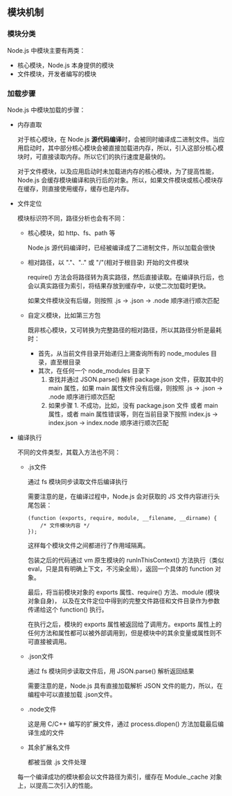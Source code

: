 ## 模块机制

### 模块分类

Node.js 中模块主要有两类：

* 核心模块，Node.js 本身提供的模块
* 文件模块，开发者编写的模块

### 加载步骤

Node.js 中模块加载的步骤：

* 内存直取

  对于核心模块，在 Node.js **源代码编译**时，会被同时编译成二进制文件。当应用启动时，其中部分核心模块会被直接加载进内存，所以，引入这部分核心模块时，可直接读取内存。所以它们的执行速度是最快的。

  对于文件模块，以及应用启动时未加载进内存的核心模块，为了提高性能，Node.js 会缓存模块编译和执行后的对象。所以，如果文件模块或核心模块存在缓存，则直接使用缓存，缓存也是内存。

* 文件定位

  模块标识符不同，路径分析也会有不同：

  * 核心模块，如 http、fs、path 等

    Node.js 源代码编译时，已经被编译成了二进制文件，所以加载会很快

  * 相对路径，以 "."、".." 或 "/"(相对于根目录) 开始的文件模块

    require() 方法会将路径转为真实路径，然后直接读取。在编译执行后，也会以真实路径为索引，将结果存放到缓存中，以使二次加载时更快。

    如果文件模块没有后缀，则按照 .js -> .json -> .node 顺序进行顺次匹配

  * 自定义模块，比如第三方包

    既非核心模块，又可转换为完整路径的相对路径，所以其路径分析是最耗时：

    * 首先，从当前文件目录开始递归上溯查询所有的 node_modules 目录，直至根目录
    * 其次，在任何一个 node_modules 目录下
      1. 查找并通过 JSON.parse() 解析 package.json 文件，获取其中的 main 属性，如果 main 属性文件没有后缀，则按照 .js -> .json -> .node 顺序进行顺次匹配
      2. 如果步骤 1. 不成功，比如，没有 package.json 文件 或者 main 属性，或者 main 属性错误等，则在当前目录下按照 index.js -> index.json -> index.node 顺序进行顺次匹配

* 编译执行

  不同的文件类型，其载入方法也不同：

  * .js文件

    通过 fs 模块同步读取文件后编译执行

    需要注意的是，在编译过程中，Node.js 会对获取的 JS 文件内容进行头尾包装：

    ```
    (function (exports, require, module, __filename, __dirname) {
        /* 文件模块内容 */
    });
    ```

    这样每个模块文件之间都进行了作用域隔离。

    包装之后的代码通过 vm 原生模块的 runInThisContext() 方法执行（类似eval，只是具有明确上下文，不污染全局），返回一个具体的 function 对象。

    最后，将当前模块对象的 exports 属性、require() 方法、module (模块对象自身)， 以及在文件定位中得到的完整文件路径和文件目录作为参数传递给这个 function() 执行。

    在执行之后，模块的 exports 属性被返回给了调用方。exports 属性上的任何方法和属性都可以被外部调用到，但是模块中的其余变量或属性则不可直接被调用。 

  * .json文件

    通过 fs 模块同步读取文件后，用 JSON.parse() 解析返回结果

    需要注意的是，Node.js 具有直接加载解析 JSON 文件的能力，所以，在编程中可以直接加载 .json文件。

  * .node文件

    这是用 C/C++ 编写的扩展文件，通过 process.dlopen() 方法加载最后编译生成的文件

  * 其余扩展名文件

    都被当做 .js 文件处理

  每一个编译成功的模块都会以文件路径为索引，缓存在 Module._cache 对象上，以提高二次引入的性能。


